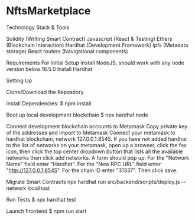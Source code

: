 # NftsMarketplace

Technology Stack & Tools

Solidity (Writing Smart Contract) Javascript (React & Testing) Ethers (Blockchain Interaction) Hardhat (Development Framework) Ipfs (Metadata storage) React routers (Navigational components)

Requirements For Initial Setup Install NodeJS, should work with any node version below 16.5.0 Install Hardhat

Setting Up

Clone/Download the Repository

Install Dependencies: $ npm install

Boot up local development blockchain $ npx hardhat node

Connect development blockchain accounts to Metamask Copy private key of the addresses and import to Metamask Connect your metamask to hardhat blockchain, network 127.0.0.1:8545. If you have not added hardhat to the list of networks on your metamask, open up a browser, click the fox icon, then click the top center dropdown button that lists all the available networks then click add networks. A form should pop up. For the "Network Name" field enter "Hardhat". For the "New RPC URL" field enter "http://127.0.0.1:8545". For the chain ID enter "31337". Then click save.

Migrate Smart Contracts npx hardhat run src/backend/scripts/deploy.js --network localhost

Run Tests $ npx hardhat test

Launch Frontend $ npm run start
